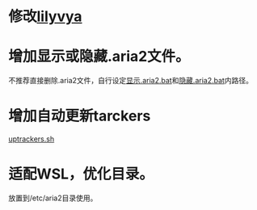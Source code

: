 # 修改[lilyvya](https://github.com/lilyvya/aria2-conf)

# 增加显示或隐藏.aria2文件。

不推荐直接删除.aria2文件，自行设定[显示.aria2.bat](sh/显示.aria2.bat)和[隐藏.aria2.bat](sh/隐藏.aria2.bat)内路径。

# 增加自动更新tarckers
[uptrackers.sh](sh/uptrackers.sh)

# 适配WSL，优化目录。

放置到/etc/aria2目录使用。
